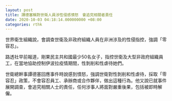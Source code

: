 ```yaml
---
layout: post
title: 譚德塞稱對世衛人員涉性侵感憤怒　會追究相關者責任
date: 2020-10-03 04:18:14.000000000 +08:00
categories: rthk
---
```


世界衛生組織說，會調查世衛及非政府組織人員在非洲涉及的性侵指控，強調「零容忍」。

路透社早前報道，剛果民主共和國最少50名女子，指控世衛及大型非政府組織員工，在當地協助控制伊波拉疫情期間，性剝削和性虐待她們。

世衛總幹事譚德塞回應事件時說感到憤怒，強調世衛對性剝削和性虐待，採取「零容忍」政策，不會容忍員工、承辦商或合作夥伴，做出這種行為。他又說已就事件展開調查，會追究相關人士的責任，任何涉事人將面對嚴重後果，包括被即時解僱。
